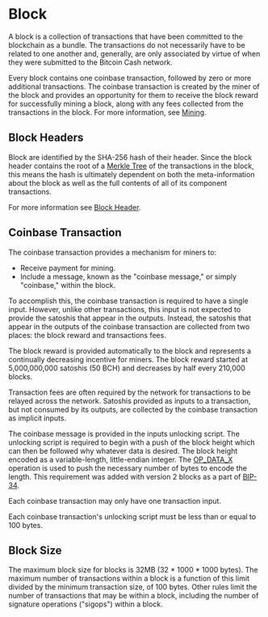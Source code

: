 # Block

A block is a collection of transactions that have been committed to the blockchain as a bundle.
The transactions do not necessarily have to be related to one another and, generally, are only associated by virtue of when they were submitted to the Bitcoin Cash network.

Every block contains one coinbase transaction, followed by zero or more additional transactions.
The coinbase transaction is created by the miner of the block and provides an opportunity for them to receive the block reward for successfully mining a block, along with any fees collected from the transactions in the block.
For more information, see [Mining](/protocol/mining).

## Block Headers

Block are identified by the SHA-256 hash of their header.
Since the block header contains the root of a [Merkle Tree](/protocol/blockchain/merkle-tree) of the transactions in the block, this means the hash is ultimately dependent on both the meta-information about the block as well as the full contents of all of its component transactions.

For more information see [Block Header](/protocol/blockchain/block/block-header).

## Coinbase Transaction

The coinbase transaction provides a mechanism for miners to:

 - Receive payment for mining.
 - Include a message, known as the "coinbase message," or simply "coinbase," within the block.

To accomplish this, the coinbase transaction is required to have a single input.
However, unlike other transactions, this input is not expected to provide the satoshis that appear in the outputs.
Instead, the satoshis that appear in the outputs of the coinbase transaction are collected from two places: the block reward and transactions fees.

The block reward is provided automatically to the block and represents a continually decreasing incentive for miners.
The block reward started at 5,000,000,000 satoshis (50 BCH) and decreases by half every 210,000 blocks.

Transaction fees are often required by the network for transactions to be relayed across the network.
Satoshis provided as inputs to a transaction, but not consumed by its outputs, are collected by the coinbase transaction as implicit inputs.

The coinbase message is provided in the inputs unlocking script.
The unlocking script is required to begin with a push of the block height which can then be followed why whatever data is desired.
The block height encoded as a variable-length, little-endian integer.
The [OP_DATA_X](/protocol/blockchain/script/op-codes/op-data-x) operation is used to push the necessary number of bytes to encode the length.
This requirement was added with version 2 blocks as a part of [BIP-34](/protocol/forks/bip-0034).

Each coinbase transaction may only have one transaction input.

Each coinbase transaction's unlocking script must be less than or equal to 100 bytes.

## Block Size

The maximum block size for blocks is 32MB (32 * 1000 * 1000 bytes).
The maximum number of transactions within a block is a function of this limit divided by the minimum transaction size, of 100 bytes.
Other rules limit the number of transactions that may be within a block, including the number of signature operations ("sigops") within a block.